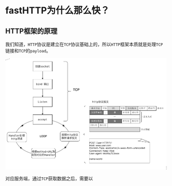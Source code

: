 # fastHTTP为什么那么快？

## HTTP框架的原理

我们知道，`HTTP`协议是建立在`TCP`协议基础上的，所以`HTTP`框架本质就是处理`TCP`链接和`TCP`的`payload`。

<img src='./src/HTTP框架的原理.drawio.png'>

对应服务端，通过`TCP`获取数据之后，需要以

